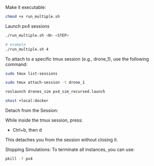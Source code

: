 

Make it executable:

``` bash
chmod +x run_multiple.sh
```

Launch px4 sessions
``` bash
./run_multiple.sh <N> <STEP>

# example 
./run_multiple.sh 4
```

To attach to a specific tmux session (e.g., drone_1), use the following command:

``` bash
sudo tmux list-sessions
```

``` bash
sudo tmux attach-session -t drone_1
```


``` bash
roslaunch drones_sim px4_sim_recursed.launch
```

``` bash
xhost +local:docker
```

Detach from the Session:

While inside the tmux session, press:

- Ctrl+b, then d

This detaches you from the session without closing it.

Stopping Simulations: To terminate all instances, you can use:

```bash
pkill -f px4
```